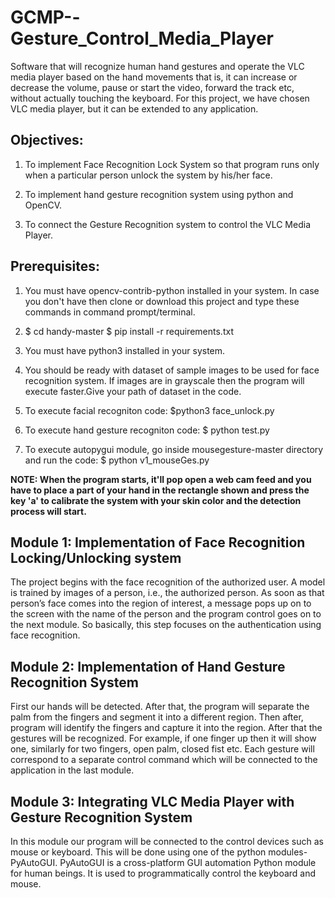 # GCMP--Gesture_Control_Media_Player

Software that will recognize human hand gestures and operate the VLC media player based on the hand movements that is, it can increase or decrease the volume, pause or start the video, forward the track etc, without actually touching the keyboard. For this project, we have chosen VLC media player, but it can be extended to any application.

## Objectives:

1. To implement Face Recognition Lock System so that program runs only when a particular person unlock the system by his/her face.

2. To implement hand gesture recognition system using python and OpenCV.

3. To connect the Gesture Recognition system to control the VLC Media Player.

## Prerequisites:

1. You must have opencv-contrib-python installed in your system. In case you don't have then clone or download this project and type these commands in command prompt/terminal.

2. $ cd handy-master $ pip install -r requirements.txt

3. You must have python3 installed in your system.

4. You should be ready with dataset of sample images to be used for face recognition system. If images are in grayscale then the program will execute faster.Give your path of dataset in the code.

5. To execute facial recogniton code:
   $python3 face_unlock.py

6. To execute hand gesture recogniton code:
$ python test.py

7. To execute autopygui module, go inside mousegesture-master directory and run the code:
$ python v1_mouseGes.py

**NOTE: When the program starts, it'll pop open a web cam feed and you have to place a part of your hand in the rectangle shown and press the key 'a' to calibrate the system with your skin color and the detection process will start.**

## Module 1: Implementation of Face Recognition Locking/Unlocking system

The project begins with the face recognition of the authorized user. A model is trained by images of a person, i.e., the authorized person. As soon as that person’s face comes into the region of interest, a message pops up on to the screen with the name of the person and the program control goes on to the next module. So basically, this step focuses on the authentication using face recognition.



## Module 2: Implementation of Hand Gesture Recognition System

First our hands will be detected. After that, the program will separate the palm from the fingers and segment it into a different region. Then after, program will identify the fingers and capture it into the region. After that the gestures will be recognized. For example, if one finger up then it will show one, similarly for two fingers, open palm, closed fist etc. Each gesture will correspond to a separate control command which will be connected to the application in the last module.



## Module 3: Integrating VLC Media Player with Gesture Recognition System

In this module our program will be connected to the control devices such as mouse or keyboard. This will be done using one of the python modules- PyAutoGUI. PyAutoGUI is a cross-platform GUI automation Python module for human beings. It is used to programmatically control the keyboard and mouse.


